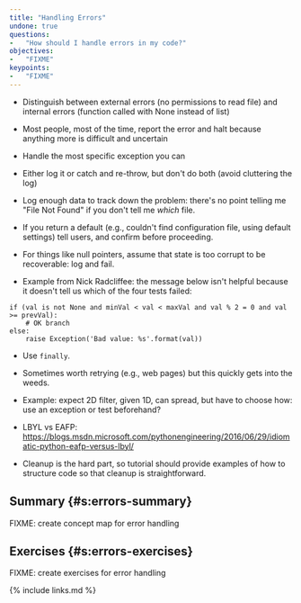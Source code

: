 ```yaml
---
title: "Handling Errors"
undone: true
questions:
-   "How should I handle errors in my code?"
objectives:
-   "FIXME"
keypoints:
-   "FIXME"
---
```


-   Distinguish between external errors (no permissions to read file) and internal errors (function called with None instead of list)
-   Most people, most of the time, report the error and halt because anything more is difficult and uncertain
-   Handle the most specific exception you can
-   Either log it or catch and re-throw, but don't do both (avoid cluttering the log)
-   Log enough data to track down the problem: there's no point telling me "File Not Found" if you don't tell me *which* file.
-   If you return a default (e.g., couldn't find configuration file, using default settings) tell users, and confirm before proceeding.
-   For things like null pointers, assume that state is too corrupt to be recoverable: log and fail.

-   Example from Nick Radcliffee: the message below isn't helpful because it doesn't tell us which of the four tests failed:
```
if (val is not None and minVal < val < maxVal and val % 2 = 0 and val >= prevVal):
    # OK branch
else:
    raise Exception('Bad value: %s'.format(val))
```

-   Use `finally`.
-   Sometimes worth retrying (e.g., web pages) but this quickly gets into the weeds.

-   Example: expect 2D filter, given 1D, can spread, but have to choose how: use an exception or test beforehand?

-   LBYL vs EAFP: <https://blogs.msdn.microsoft.com/pythonengineering/2016/06/29/idiomatic-python-eafp-versus-lbyl/>

-   Cleanup is the hard part, so tutorial should provide examples of how to structure code so that cleanup is straightforward.

## Summary {#s:errors-summary}

FIXME: create concept map for error handling

## Exercises {#s:errors-exercises}

FIXME: create exercises for error handling

{% include links.md %}
